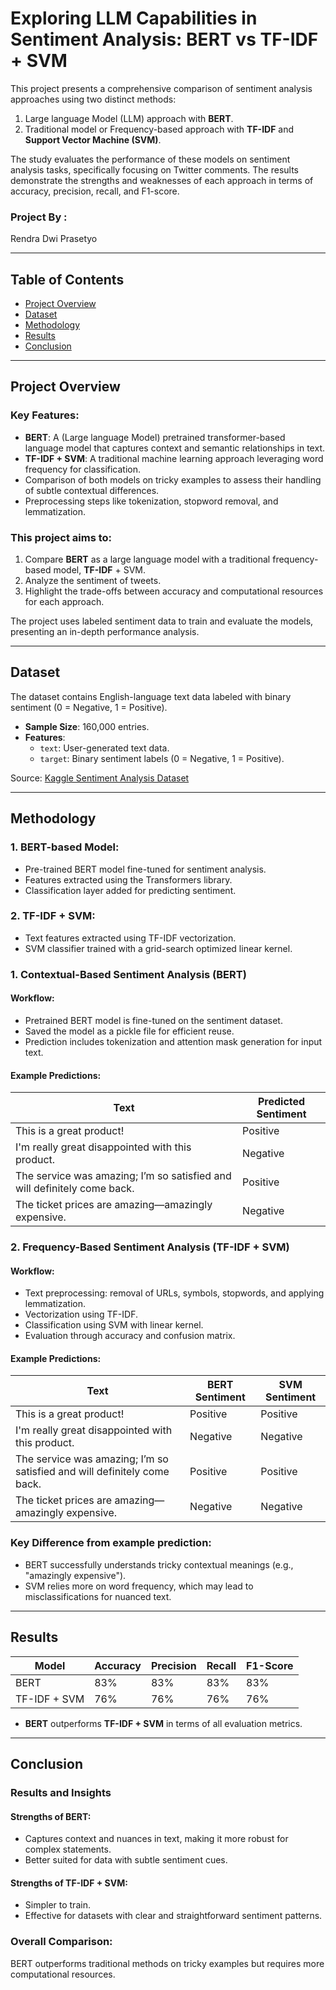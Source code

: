 # Exploring LLM Capabilities in Sentiment Analysis: BERT vs TF-IDF + SVM

This project presents a comprehensive comparison of sentiment analysis approaches using two distinct methods:
1. Large language Model (LLM) approach with **BERT**.
2. Traditional model or Frequency-based approach with **TF-IDF** and **Support Vector Machine (SVM)**.

The study evaluates the performance of these models on sentiment analysis tasks, specifically focusing on Twitter comments. The results demonstrate the strengths and weaknesses of each approach in terms of accuracy, precision, recall, and F1-score.

### Project By : 
Rendra Dwi Prasetyo

---

## Table of Contents
- [Project Overview](#project-overview)
- [Dataset](#dataset)
- [Methodology](#methodology)
- [Results](#results)
- [Conclusion](#conclusion)

---

## Project Overview
### Key Features:
- **BERT**: A (Large language Model) pretrained transformer-based language model that captures context and semantic relationships in text.
- **TF-IDF + SVM**: A traditional machine learning approach leveraging word frequency for classification.
- Comparison of both models on tricky examples to assess their handling of subtle contextual differences.
- Preprocessing steps like tokenization, stopword removal, and lemmatization.
  
### This project aims to:
1. Compare **BERT** as a large language model with a traditional frequency-based model, **TF-IDF** + SVM.
2. Analyze the sentiment of tweets.
3. Highlight the trade-offs between accuracy and computational resources for each approach.

The project uses labeled sentiment data to train and evaluate the models, presenting an in-depth performance analysis.

---

## Dataset
The dataset contains English-language text data labeled with binary sentiment (0 = Negative, 1 = Positive).

- **Sample Size**: 160,000 entries.
- **Features**:
  - `text`: User-generated text data.
  - `target`: Binary sentiment labels (0 = Negative, 1 = Positive).

Source: [Kaggle Sentiment Analysis Dataset](https://www.kaggle.com/datasets/kazanova/sentiment140)

---

## Methodology
### 1. **BERT-based Model**:
   - Pre-trained BERT model fine-tuned for sentiment analysis.
   - Features extracted using the Transformers library.
   - Classification layer added for predicting sentiment.

### 2. **TF-IDF + SVM**:
   - Text features extracted using TF-IDF vectorization.
   - SVM classifier trained with a grid-search optimized linear kernel.


### 1. Contextual-Based Sentiment Analysis (BERT)

#### Workflow:
- Pretrained BERT model is fine-tuned on the sentiment dataset.
- Saved the model as a pickle file for efficient reuse.
- Prediction includes tokenization and attention mask generation for input text.

#### Example Predictions:
| Text | Predicted Sentiment |
|------|---------------------|
| This is a great product! | Positive |
| I'm really great disappointed with this product. | Negative |
| The service was amazing; I’m so satisfied and will definitely come back. | Positive |
| The ticket prices are amazing—amazingly expensive. | Negative |

### 2. Frequency-Based Sentiment Analysis (TF-IDF + SVM)

#### Workflow:
- Text preprocessing: removal of URLs, symbols, stopwords, and applying lemmatization.
- Vectorization using TF-IDF.
- Classification using SVM with linear kernel.
- Evaluation through accuracy and confusion matrix.


#### Example Predictions:
| Text | BERT Sentiment | SVM Sentiment |
|------|----------------|---------------|
| This is a great product! | Positive | Positive |
| I'm really great disappointed with this product. | Negative | Negative |
| The service was amazing; I’m so satisfied and will definitely come back. | Positive | Positive |
| The ticket prices are amazing—amazingly expensive. | Negative | Negative |

### Key Difference from example prediction:
- BERT successfully understands tricky contextual meanings (e.g., "amazingly expensive").
- SVM relies more on word frequency, which may lead to misclassifications for nuanced text.
---

## Results
| Model          | Accuracy | Precision | Recall | F1-Score |
|----------------|----------|-----------|--------|----------|
| BERT           | 83%      | 83%       | 83%    | 83%      |
| TF-IDF + SVM   | 76%      | 76%       | 76%    | 76%      |

- **BERT** outperforms **TF-IDF + SVM** in terms of all evaluation metrics.

---

## Conclusion 
### Results and Insights
#### Strengths of BERT:
- Captures context and nuances in text, making it more robust for complex statements.
- Better suited for data with subtle sentiment cues.
#### Strengths of TF-IDF + SVM:
- Simpler to train.
- Effective for datasets with clear and straightforward sentiment patterns.
### Overall Comparison:
BERT outperforms traditional methods on tricky examples but requires more computational resources.



